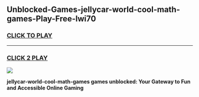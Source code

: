 
## Unblocked-Games-jellycar-world-cool-math-games-Play-Free-lwi70
<h3>
<a href="https://premium76.site?title=jellycar-world-cool-math-games&ref=15A">CLICK TO PLAY</a></h3>
<hr>

<h3>
<a href="https://premium76.site?title=jellycar-world-cool-math-games&ref=15A">CLICK 2 PLAY</a>
  
</h3>

<a href="https://premium76.site?title=jellycar-world-cool-math-games&ref=15A"><img src="https://clearcache.store/games.png"></a>


**jellycar-world-cool-math-games games unblocked: Your Gateway to Fun and Accessible Online Gaming**
